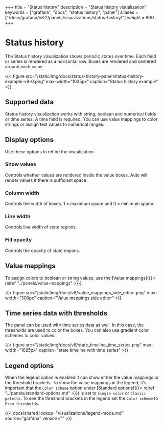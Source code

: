 +++
title = "Status history"
description = "Status history visualization"
keywords = ["grafana", "docs", "status history", "panel"]
aliases = ["/docs/grafana/v8.2/panels/visualizations/status-history/"]
weight = 900
+++

# Status history

The Status history visualization shows periodic states over time. Each field or series is rendered as a horizontal row. Boxes are rendered and centered around each value.

{{< figure src="/static/img/docs/status-history-panel/status-history-example-v8-0.png" max-width="1025px" caption="Status history example" >}}

## Supported data

Status history visualization works with string, boolean and numerical fields or time series. A time field is required. You can use value mappings to color strings or assign text values to numerical ranges.

## Display options

Use these options to refine the visualization.

### Show values

Controls whether values are rendered inside the value boxes. Auto will render values if there is sufficient space.

### Column width

Controls the width of boxes. 1 = maximum space and 0 = minimum space.

### Line width

Controls line width of state regions.

### Fill opacity

Controls the opacity of state regions.

## Value mappings

To assign colors to boolean or string values, use the [Value mappings]({{< relref "../panels/value-mappings" >}}).

{{< figure src="/static/img/docs/v8/value_mappings_side_editor.png" max-width="300px" caption="Value mappings side editor" >}}

## Time series data with thresholds

The panel can be used with time series data as well. In this case, the thresholds are used to color the boxes. You can also
use gradient color schemes to color values.

{{< figure src="/static/img/docs/v8/state_timeline_time_series.png" max-width="1025px" caption="state timeline with time series" >}}

## Legend options

When the legend option is enabled it can show either the value mappings or the threshold brackets. To show the value mappings in the legend, it's important that the `Color scheme` option under [Standard options]({{< relref "../panels/standard-options.md" >}}) is set to `Single color` or `Classic palette`. To see the threshold brackets in the legend set the `Color scheme` to `From thresholds`.

{{< docs/shared lookup="visualizations/legend-mode.md" source="grafana" version="<GRAFANA VERSION>" >}}
